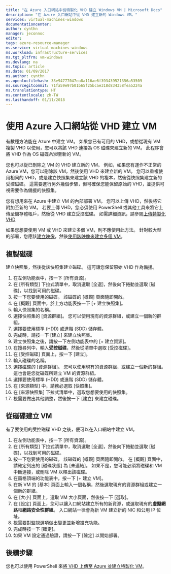```yaml
---
title: "在 Azure 入口網站中從特製化 VHD 建立 Windows VM | Microsoft Docs"
description: "在 Azure 入口網站中從 VHD 建立新的 Windows VM。"
services: virtual-machines-windows
documentationcenter: 
author: cynthn
manager: jeconnoc
editor: 
tags: azure-resource-manager
ms.service: virtual-machines-windows
ms.workload: infrastructure-services
ms.tgt_pltfrm: vm-windows
ms.devlang: na
ms.topic: article
ms.date: 01/09/2017
ms.author: cynthn
ms.openlocfilehash: 33e94777047ea8a116ae6f393439521356a53509
ms.sourcegitcommit: 71fa59e97b01b65f25bcae318d834358fea5224a
ms.translationtype: HT
ms.contentlocale: zh-TW
ms.lasthandoff: 01/11/2018
---
```

# <a name="create-a-vm-from-a-vhd-using-the-azure-portal"></a>使用 Azure 入口網站從 VHD 建立 VM


有數種方法能在 Azure 中建立 VM。 如果您已有可用的 VHD，或想從現有 VM 複製 VHD 以使用，您可以將該 VHD 連接為 OS 磁碟來建立新的 VM。 此程序會將 VHD 作為 OS 磁碟*附加*至新的 VM。

您也可以從已刪除之 VM 的 VHD 建立新的 VM。 例如，如果您有運作不正常的 Azure VM，您可以刪除該 VM，然後使用 VHD 來建立新的 VM。 您可以重複使用相同的 VHD，或是建立快照集來建立該 VHD 的複本，然後從快照集建立新的受控磁碟。 這需要進行另外幾個步驟，但可確保您能保留原始的 VHD，並提供可視需要作為備援的快照集。

您有想用來在 Azure 中建立 VM 的內部部署 VM。 您可以上傳 VHD，然後將它附加至新的 VM。 若要上傳 VHD，您必須使用 PowerShell 或其他工具來將它上傳至儲存體帳戶，然後從 VHD 建立受控磁碟。 如需詳細資訊，請參閱[上傳特製化 VHD](create-vm-specialized.md#option-2-upload-a-specialized-vhd)

如果您想要使用 VM 或 VHD 來建立多個 VM，則不應使用此方法。 針對較大型的部署，您應該[建立映像](capture-image-resource.md)，然後[使用該映像來建立多個 VM](create-vm-generalized-managed.md)。


## <a name="copy-a-disk"></a>複製磁碟

建立快照集，然後從該快照集建立磁碟。 這可讓您保留原始 VHD 作為備援。

1. 在左側功能表中，按一下 [所有資源]。
2. 在 [所有類型] 下拉式清單中，取消選取 [全選]，然後向下捲動並選取 [磁碟]，以找到可用的磁碟。
3. 按一下您要使用的磁碟。 該磁碟的 [概觀] 頁面隨即開啟。
4. 在 [概觀] 頁面中，於上方功能表按一下 [+ 建立快照集]。 
5. 輸入快照集的名稱。
6. 選擇快照集的 [資源群組]。 您可以使用現有的資源群組，或建立一個新的群組。
7. 選擇要使用標準 (HDD) 或進階 (SDD) 儲存體。
8. 完成時，請按一下 [建立] 來建立快照集。
9. 建立快照集之後，請按一下左側功能表中的 [+ 建立資源]。
10. 在搜尋列中，輸入**受控磁碟**，然後從清單中選取 [受控磁碟]。
11. 在 [受控磁碟] 頁面上，按一下 [建立]。
12. 輸入磁碟的名稱。
13. 選擇磁碟的 [資源群組]。 您可以使用現有的資源群組，或建立一個新的群組。 這也會是您從磁碟所建立 VM 的資源群組。
14. 選擇要使用標準 (HDD) 或進階 (SDD) 儲存體。
15. 在 [來源類型] 中，請務必選取 [快照集]。
16. 在 [來源快照集] 下拉式清單中，選取您想要使用的快照集。
17. 視需要做出其他調整，然後按一下 [建立] 來建立磁碟。

## <a name="create-a-vm-from-a-disk"></a>從磁碟建立 VM

有了要使用的受控磁碟 VHD 之後，便可以在入口網站中建立 VM。

1. 在左側功能表中，按一下 [所有資源]。
2. 在 [所有類型] 下拉式清單中，取消選取 [全選]，然後向下捲動並選取 [磁碟]，以找到可用的磁碟。
3. 按一下您要使用的磁碟。 該磁碟的 [概觀] 頁面隨即開啟。
在 [概觀] 頁面中，請確定列出的 [磁碟狀態] 為 [未連結]。 如果不是，您可能必須將磁碟和 VM 中斷連接，或刪除 VM 以釋出該磁碟。
4. 在窗格頂端的功能表中，按一下 [+ 建立 VM]。
5. 在新 VM 的 [基本] 頁面上輸入一個名稱，然後選取現有的資源群組或建立一個新的群組。
6. 在 [大小] 頁面上，選取 VM 大小頁面，然後按一下 [選取]。
7. 在 [設定] 頁面上，您可以讓入口網站建立所有的新資源，或選取現有的**虛擬網路**和**網路安全性群組**。 入口網站一律會為新 VM 建立新的 NIC 和公用 IP 位址。 
8. 視需要對監視選項做出變更並新增擴充功能。
9. 完成時按一下 [確定]。 
10. 如果 VM 設定通過驗證，請按一下 [確定] 以開始部署。

## <a name="next-steps"></a>後續步驟

您也可以使用 PowerShell 來[將 VHD 上傳至 Azure 並建立特製化 VM](create-vm-specialized.md)。


